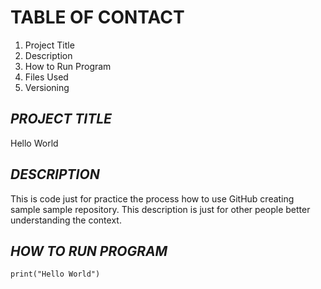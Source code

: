 # TABLE OF CONTACT

1. Project Title 
2. Description 
3. How to Run Program 
4. Files Used 
6. Versioning

***PROJECT TITLE***
-----
Hello World

***DESCRIPTION***
-----
This is code just for practice the process how to use GitHub creating sample sample repository. This description is just for other people better understanding the context.

***HOW TO RUN PROGRAM***
-------
`print("Hello World")`

